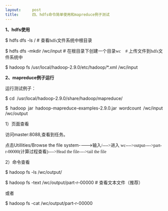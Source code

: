 ```yaml
---
layout:     post
title:      四、hdfs命令简单使用和mapreduce例子测试
---
```

<div id="article_content" class="article_content clearfix csdn-tracking-statistics" data-pid="blog" data-mod="popu_307" data-dsm="post">
								            <link rel="stylesheet" href="https://csdnimg.cn/release/phoenix/template/css/ck_htmledit_views-f76675cdea.css">
						<div class="htmledit_views" id="content_views">
                <p><strong>1、hdfs<span style="font-family:'宋体';">使用</span></strong></p><p><span style="font-family:'宋体';"></span></p><p align="justify">$ hdfs dfs -ls /	# <span style="font-family:'宋体';">查看</span><span style="font-family:Calibri;">hdfs</span><span style="font-family:'宋体';">文件系统中根目录</span></p><p align="justify">$ hdfs dfs -mkdir /wc/input # <span style="font-family:'宋体';">在根目录下创建一个目录</span><span style="font-family:Calibri;">wc    </span><span style="font-family:Calibri;"># </span>上传文件到<span style="font-family:Calibri;">hdfs</span>文件系统中</p><p>$ hadoop fs /usr/local/hadoop-2.9.0/etc/hadoop/*.xml /wc/input</p><p><strong>2、mapreduce例子运行</strong></p><p></p><p align="justify">运行测试例子：</p><p align="justify">$ cd  /usr/local/hadoop-2.9.0/share/hadoop/mapreduce/</p><p align="justify">$ hadoop jar hadoop-mapreduce-examples-2.9.0.jar wordcount /wc/input /wc/output</p><p align="justify">1）页面查看</p><p align="justify"><span style="font-family:'宋体';">访问</span>master:8088,<span style="font-family:'宋体';">查看到任务。</span></p><p><span style="font-family:'宋体';">点击</span>Utillities/Browse the file system----&gt;<span style="font-family:'宋体';">输入</span><span style="font-family:Calibri;">/----&gt;</span><span style="font-family:'宋体';">进入	</span><span style="font-family:Calibri;">wc----&gt;output----&gt;part-r-00000(</span><span style="font-family:'宋体';">计算过程查看</span><span style="font-family:Calibri;">)----&gt;Head the file----&gt;tail the file</span></p><p align="justify">2）命令查看</p><p align="justify">$ hadoop fs -ls /wc/output/</p><p align="justify">$ hadoop fs -text /wc/output/part-r-00000	# <span style="font-family:'宋体';">查看文本文件（推荐）</span></p><p align="justify">或者</p><p align="justify">$ hadoop fs -cat /wc/output/part-r-00000</p><br>            </div>
                </div>